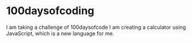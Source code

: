 # 100daysofcoding
I am taking a challenge of 100daysofcode
I am creating a calculator using JavaScript, which is a new language for me.
